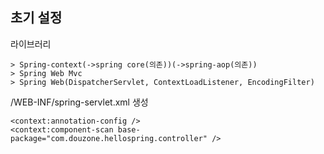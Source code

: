 ## 초기 설정
라이브러리 

```
> Spring-context(->spring core(의존))(->spring-aop(의존))
> Spring Web Mvc 
> Spring Web(DispatcherServlet, ContextLoadListener, EncodingFilter)
```

/WEB-INF/spring-servlet.xml 생성

	<context:annotation-config />
	<context:component-scan base-package="com.douzone.hellospring.controller" />
